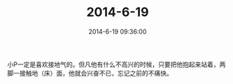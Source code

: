 ﻿---
title: "2014-6-19"
date: 2014-6-19 09:36:00
tags: 文字
categories: 爸爸
---
小P一定是喜欢接地气的。但凡他有什么不高兴的时候，只要把他抱起来站着，两脚一接触地（床）面，他就会兴奋不已，忘记之前的不痛快。